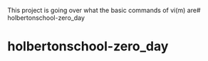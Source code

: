 This project is going over what the basic commands of vi(m) are# holbertonschool-zero_day
# holbertonschool-zero_day
